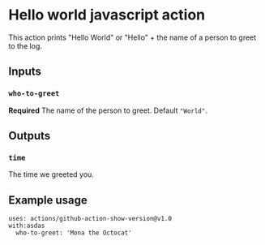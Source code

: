 # Hello world javascript action

This action prints "Hello World" or "Hello" + the name of a person to greet to the log.

## Inputs

### `who-to-greet`

**Required** The name of the person to greet. Default `"World"`.

## Outputs

### `time`

The time we greeted you.

## Example usage 

```
uses: actions/github-action-show-version@v1.0
with:asdas
  who-to-greet: 'Mona the Octocat'
```